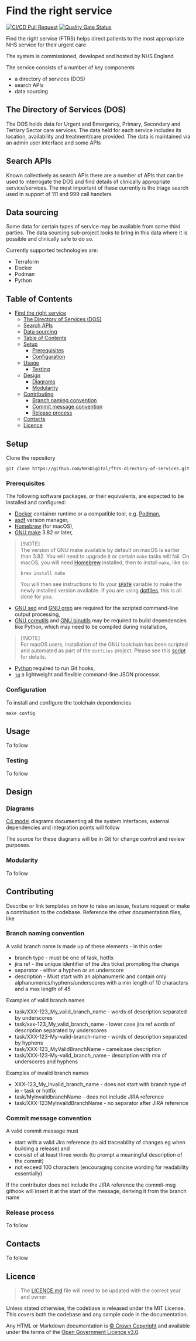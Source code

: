 # Find the right service

[![CI/CD Pull Request](https://github.com/nhs-england-tools/repository-template/actions/workflows/cicd-1-pull-request.yaml/badge.svg)](https://github.com/nhs-england-tools/repository-template/actions/workflows/cicd-1-pull-request.yaml)
[![Quality Gate Status](https://sonarcloud.io/api/project_badges/measure?project=repository-template&metric=alert_status)](https://sonarcloud.io/summary/new_code?id=repository-template)

Find the right service (FTRS) helps direct patients to the most appropriate NHS service for their urgent care

The system is commissioned, developed and hosted by NHS England

The service consists of a number of key components

- a directory of services (DOS)
- search APIs
- data sourcing

## The Directory of Services (DOS)

The DOS holds data for Urgent and Emergency, Primary, Secondary and Tertiary Sector care services. The data held for each service includes its location, availability and treatment/care
provided. The data is maintained via an admin user interface and some APIs

## Search APIs

Known collectively as search APIs there are a number of APIs that can be used to interrogate the DOS and find details of clinically appropriate service/services. The most important of these currently is the triage search used in support of 111 and 999 call handlers

## Data sourcing

Some data for certain types of service may be available from some third parties. The data sourcing sub-project looks to bring in this data where it is possible and clinically safe to do so.

Currently supported technologies are:

- Terraform
- Docker
- Podman
- Python

## Table of Contents

- [Find the right service](#find-the-right-service)
  - [The Directory of Services (DOS)](#the-directory-of-services-dos)
  - [Search APIs](#search-apis)
  - [Data sourcing](#data-sourcing)
  - [Table of Contents](#table-of-contents)
  - [Setup](#setup)
    - [Prerequisites](#prerequisites)
    - [Configuration](#configuration)
  - [Usage](#usage)
    - [Testing](#testing)
  - [Design](#design)
    - [Diagrams](#diagrams)
    - [Modularity](#modularity)
  - [Contributing](#contributing)
    - [Branch naming convention](#branch-naming-convention)
    - [Commit message convention](#commit-message-convention)
    - [Release process](#release-process)
  - [Contacts](#contacts)
  - [Licence](#licence)

## Setup

Clone the repository

```shell
git clone https://github.com/NHSDigital/ftrs-directory-of-services.git
```

### Prerequisites

The following software packages, or their equivalents, are expected to be installed and configured:

- [Docker](https://www.docker.com/) container runtime or a compatible tool, e.g. [Podman](https://podman.io/),
- [asdf](https://asdf-vm.com/) version manager,
- [Homebrew](https://brew.sh/) (for macOS),
- [GNU make](https://www.gnu.org/software/make/) 3.82 or later,

> [!NOTE]<br>
> The version of GNU make available by default on macOS is earlier than 3.82. You will need to upgrade it or certain `make` tasks will fail. On macOS, you will need [Homebrew](https://brew.sh/) installed, then to install `make`, like so:
>
> ```shell
> brew install make
> ```
>
> You will then see instructions to fix your [`$PATH`](https://github.com/nhs-england-tools/dotfiles/blob/main/dot_path.tmpl) variable to make the newly installed version available. If you are using [dotfiles](https://github.com/nhs-england-tools/dotfiles), this is all done for you.

- [GNU sed](https://www.gnu.org/software/sed/) and [GNU grep](https://www.gnu.org/software/grep/) are required for the scripted command-line output processing,
- [GNU coreutils](https://www.gnu.org/software/coreutils/) and [GNU binutils](https://www.gnu.org/software/binutils/) may be required to build dependencies like Python, which may need to be compiled during installation,

> [!NOTE]<br>
> For macOS users, installation of the GNU toolchain has been scripted and automated as part of the `dotfiles` project. Please see this [script](https://github.com/nhs-england-tools/dotfiles/blob/main/assets/20-install-base-packages.macos.sh) for details.

- [Python](https://www.python.org/) required to run Git hooks,
- [`jq`](https://jqlang.github.io/jq/) a lightweight and flexible command-line JSON processor.

### Configuration

To install and configure the toolchain dependencies

```shell
make config
```

## Usage

To follow

### Testing

To follow

## Design

### Diagrams

[C4 model](https://c4model.com/) diagrams documenting all the system interfaces, external dependencies and integration points will follow

The source for these diagrams will be in Git for change control and review purposes.

### Modularity

To follow

## Contributing

Describe or link templates on how to raise an issue, feature request or make a contribution to the codebase. Reference the other documentation files, like

### Branch naming convention

A valid branch name is made up of these elements - in this order

- branch type - must be one of task, hotfix
- jira ref    - the unique identifier of the Jira ticket prompting the change
- separator   - either a hyphen or an underscore
- description - Must start with an alphanumeric and contain only alphanumerics/hyphens/underscores with a min length of 10 characters and a max length of 45

Examples of valid branch names

- task/XXX-123_My_valid_branch_name - words of description separated by underscores
- task/xxx-123_My_valid_branch_name - lower case jira ref words of description separated by underscores
- task/XXX-123-My-valid-branch-name - words of description separated by hyphens
- task/XXX-123_MyValidBranchName    - camelcase description
- task/XXX-123-My-valid_branch_name - description with mix of underscores and hyphens

Examples of invalid branch names

- XXX-123_My_Invalid_branch_name  - does not start with branch type of ie - task or hotfix
- task/MyInvalidbranchName        - does not include JIRA reference
- task/XXX-123MyInvalidBranchName - no separator after JIRA reference

### Commit message convention

A valid commit message must

- start with a valid Jira reference (to aid traceability of changes eg when building a release) and
- consist of at least three words (to prompt a meaningful description of the commit)
- not exceed 100 characters (encouraging concise wording for readability essentially)

If the contributor does not include the JIRA reference the commit-msg githook will insert it at the start of the message, deriving it from the branch name

### Release process

To follow

## Contacts

To follow

## Licence

> The [LICENCE.md](./LICENCE.md) file will need to be updated with the correct year and owner

Unless stated otherwise, the codebase is released under the MIT License. This covers both the codebase and any sample code in the documentation.

Any HTML or Markdown documentation is [© Crown Copyright](https://www.nationalarchives.gov.uk/information-management/re-using-public-sector-information/uk-government-licensing-framework/crown-copyright/) and available under the terms of the [Open Government Licence v3.0](https://www.nationalarchives.gov.uk/doc/open-government-licence/version/3/).
